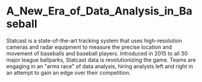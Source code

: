 # A_New_Era_of_Data_Analysis_in_Baseball

Statcast is a state-of-the-art tracking system that uses high-resolution cameras and radar equipment to measure the precise location and movement of baseballs and baseball players.
Introduced in 2015 to all 30 major league ballparks, Statcast data is revolutionizing the game.
Teams are engaging in an "arms race" of data analysis, hiring analysts left and right in an attempt to gain an edge over their competition.
